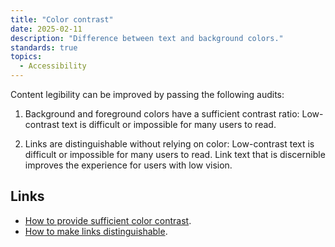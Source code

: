 ```yaml
---
title: "Color contrast"
date: 2025-02-11
description: "Difference between text and background colors."
standards: true
topics:
  - Accessibility
---
```


Content legibility can be improved by passing the following audits:

1. Background and foreground colors have a sufficient contrast ratio: Low-contrast text is difficult or impossible for many users to read.

1. Links are distinguishable without relying on color: Low-contrast text is difficult or impossible for many users to read. Link text that is discernible improves the experience for users with low vision.

## Links

- [How to provide sufficient color contrast](https://dequeuniversity.com/rules/axe/4.10/color-contrast).
- [How to make links distinguishable](https://dequeuniversity.com/rules/axe/4.10/link-in-text-block).